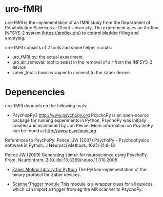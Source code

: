 # uro-fMRI

uro-fMRI is the implementation of an fMRI study from the Department of Rehabilitation Sciences at Ghent University.
The experiment uses an Aroflex INFSYS-2 system (https://aroflex.ch/) to control bladder filling and emptying.

uro-fMRI consists of 2 tools and some helper scripts:
- uro_fMRI.py: the actual experiment
- uro_air_removal: tool to assist in the removal of air from the INFSYS-2 device
- zaber_tools: basic wrapper to connect to the Zaber device

# Depencencies
uro-fMRI depends on the following tools:
- PsychopPy3 http://www.psychopy.org
PsychoPy is an open-source package for running experiments in Python.
PsychoPy was initially created and maintained by Jon Peirce.
More information on PsychoPy can be found at http://www.psychopy.org

References to PsychoPy:
Peirce, JW (2007) PsychoPy - Psychophysics software in Python. 
J Neurosci Methods, 162(1-2):8-13

Peirce JW (2009) Generating stimuli for neuroscience using PsychoPy.
Front. Neuroinform. 2:10. doi:10.3389/neuro.11.010.2008

- [Zaber Motion Library for Python](https://www.zaber.com/software/docs/motion-library/binary/)
The Python implementation of the binary protocol for Zaber devices.

- [ScannerTrigger module](https://github.com/GIfMI/ScannerTrigger/)
This module is a wrapper class for all devices which can import a trigger from
eg the MR scanner to PsychoPy.
